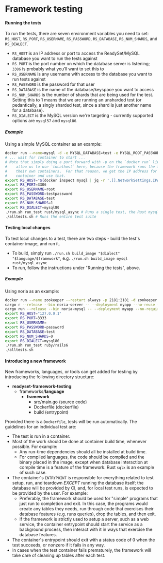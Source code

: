 # Framework testing

#### Running the tests

To run the tests, there are seven environment variables you need to set:  `RS_HOST`, `RS_PORT`, `RS_USERNAME`, `RS_PASSWORD`, `RS_DATABASE`, `RS_NUM_SHARDS`, and `RS_DIALECT`.
* `RS_HOST` is an IP address or port to access the ReadySet/MySQL database you want to run the tests against
* `RS_PORT` is the port number on which the database server is listening; `3306` is probably what you'll want to set this to
* `RS_USERNAME` is any username with access to the database you want to run tests against
* `RS_PASSWORD` is the password for that user
* `RS_DATABASE` is the name of the database/keyspace you want to access
* `RS_NUM_SHARDS` is the number of shards that are being used for the test.
    Setting this to 1 means that we are running an unsharded test (or
    pedantically, a singly sharded test, since a shard is just another name for
    a database).
* `RS_DIALECT` is the MySQL version we're targeting - currently supported options are `mysql57` and `mysql80`.

##### Example

Using a simple MySQL container as an example:
```bash
docker run --name=mysql -d -e MYSQL_DATABASE=test -e MYSQL_ROOT_PASSWORD=testpassword mysql:8.0
# ... wait for container to start ...
# Note that simply doing a port forward with -p on the `docker run` line doesn't
#    allow us to use `localhost` here, because the framework runs the tests in
#    their own containers.  For that reason, we get the IP address for the MySQL
#    container and use that.
export RS_HOST="$(docker inspect mysql | jq -r '.[].NetworkSettings.IPAddress')"
export RS_PORT=3306
export RS_USERNAME=root
export RS_PASSWORD=testpassword
export RS_DATABASE=test
export RS_NUM_SHARDS=1
export RS_DIALECT=mysql80
./run.sh run_test rust/mysql_async # Runs a single test, the Rust mysql_async client
./alltests.sh # Runs the entire test suite
```

#### Testing local changes

To test local changes to a test, there are two steps - build the test's container image, and run it.
* To build, simply run `./run.sh build_image "$dialect" "$language/$framework"`, e.g. `./run.sh build_image mysql rust/mysql_async`
* To run, follow the instructions under "Running the tests", above.

##### Example

Using noria as an example:
```bash
docker run --name zookeeper --restart always -p 2181:2181 -d zookeeper
cargo r --release --bin noria-server -- --deployment myapp --no-reuse --address 127.0.0.1 --shards 0
cargo run --release --bin noria-mysql -- --deployment myapp --no-require-authentication  -a 127.0.0.1:3333
export RS_HOST="127.0.0.1"
export RS_PORT=3333
export RS_USERNAME=
export RS_PASSWORD=password
export RS_DATABASE=test
export RS_NUM_SHARDS=0
export RS_DIALECT=mysql80
./run.sh run_test ruby/rails6
./alltests.sh
```

#### Introducing a new framework

New frameworks, languages, or tools can get added for testing by introducing the following directory structure:

- __readyset\-framework\-testing__
   - frameworks/__language__
     - __framework__
       - src/main.go (source code)
       - Dockerfile (dockerfile)
       - build (entrypoint)

Provided there is a `Dockerfile`, tests will be run automatically. The guidelines for an individual test are:
* The test is run in a container.
* Most of the work should be done at container build time, whenever possible. For example:
  * Any run-time dependencies should all be installed at build time.
  * For compiled languages, the code should be compiled and the binary placed in the image, except when database interaction at compile time is a feature of the framework. Rust `sqlx` is an example of such case.
* The container's `ENTRYPOINT` is responsible for everything related to test setup, run, and teardown _EXCEPT_ running the database itself; the database will be provided by CI, and, for local test runs, is expected to be provided by the user. For example:
  * Preferably, the framework should be used for "simple" programs that just run to completion and exit. In this case, the programs would create any tables they needs, run through code that exercises their database features (e.g. runs queries), drop the tables, and then exit.
  * If the framework is strictly used to setup a server, such as a web service, the container entrypoint should start the service as a background process, then interact with it in ways that exercise the database features.
* The container's entrypoint should exit with a status code of 0 when the test succeeds, or nonzero if it fails in any way.
* In cases when the test container fails prematurely, the framework will take care of cleaning up tables after each test.
